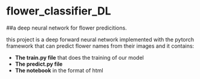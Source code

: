 # flower_classifier_DL
##a deep neural network for flower predicitions.

this project is a deep forward neural network implemented with the pytorch framework that can predict flower names from their images and it contains:

* **The train.py file** that does the training of our model 
* **The predict.py file**
* **The notebook** in the format of html
